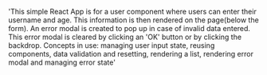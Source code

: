 'This simple React App is for a user component where users can enter their username and age. This information is then rendered on the page(below the form). An error modal is created to pop up in case of invalid data entered. This error modal is cleared by clicking an 'OK' button or by clicking the backdrop.
Concepts in use: managing user input state, reusing components, data validation and resetting, rendering a list, rendering error modal and managing error state'
